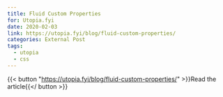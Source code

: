 ```yaml
---
title: Fluid Custom Properties
for: Utopia.fyi
date: 2020-02-03
link: https://utopia.fyi/blog/fluid-custom-properties/
categories: External Post
tags:
  - utopia
  - css
---
```


{{< button "https://utopia.fyi/blog/fluid-custom-properties/" >}}Read the article{{</ button >}}
